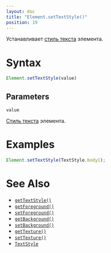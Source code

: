 ```yaml
---
layout: doc
title: "Element.setTextStyle()"
position: 19
---
```


Устанавливает [стиль текста](../../Style/TextStyle/) элемента.

# Syntax

```js
Element.setTextStyle(value)
```

## Parameters

`value`

[Стиль текста](../../Style/TextStyle/) элемента.

# Examples

```js
Element.setTextStyle(TextStyle.body1);
```

# See Also

* [`getTextStyle()`](../Element.getTextStyle/)
* [`getForeground()`](../Element.getForeground/)
* [`setForeground()`](../Element.setForeground/)
* [`getBackground()`](../Element.getBackground/)
* [`setBackground()`](../Element.setBackground/)
* [`getTexture()`](../Element.getTexture/)
* [`setTexture()`](../Element.setTexture/)
* [`TextStyle`](../../Style/TextStyle/)
